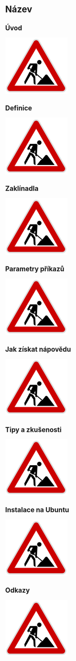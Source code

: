 <!--

Linux Kniha kouzel, kapitola [DOPLNIT NÁZEV]
Copyright (c) 2019 Singularis <singularis@volny.cz>

Toto dílo je dílem svobodné kultury; můžete ho šířit a modifikovat pod
podmínkami licence Creative Commons Attribution-ShareAlike 4.0 International
vydané neziskovou organizací Creative Commons. Text licence je přiložený
k tomuto projektu nebo ho můžete najít na webové adrese:

https://creativecommons.org/licenses/by-sa/4.0/

-->

# Název

## Úvod
![ve výstavbě](../obrazky/ve-vystavbe.png)

## Definice
![ve výstavbě](../obrazky/ve-vystavbe.png)

## Zaklínadla
![ve výstavbě](../obrazky/ve-vystavbe.png)

## Parametry příkazů
![ve výstavbě](../obrazky/ve-vystavbe.png)

## Jak získat nápovědu
![ve výstavbě](../obrazky/ve-vystavbe.png)

## Tipy a zkušenosti
![ve výstavbě](../obrazky/ve-vystavbe.png)

## Instalace na Ubuntu
![ve výstavbě](../obrazky/ve-vystavbe.png)

## Odkazy
![ve výstavbě](../obrazky/ve-vystavbe.png)
